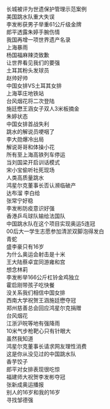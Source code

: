 长城被评为世遗保护管理示范案例  
美国跳水队重大失误  
李发彬获男子举重61公斤级金牌  
郎平透露朱婷手腕伤情  
我国再增一项世界遗产名录  
上海暴雨  
杨国福麻辣烫致歉  
让世界看见我们的要强  
土耳其粉头发球员  
赵帅好帅  
中国女排VS土耳其女排  
上海莘庄地铁站  
台风烟花将二次登陆  
施廷懋王涵女子双人3米板摘金  
朱婷状态  
中国女排首战失利  
跳水的解说员哽咽了  
李大勋爆冷出局  
解说哥哥和体操小花  
所有至上海高铁列车停运  
当刘国梁开启训话模式  
宋小宝偷听社死现场  
人类高质量跳水  
鸿星尔克董事长否认濒临破产  
达布溜 李白给  
张常宁好稳  
李发彬防疫意识好强  
香港乒乓球队输给法国队  
中国跳水队在这个项目实现奥运5连冠  
00后大一学生志愿参加清淤双脚泡得发白  
青蛇  
盛李豪只有16岁  
为什么奥运会射击是十米  
王大陆蔡卓宜同游雍和宫  
想念林莉  
李发彬举166公斤杠铃金鸡独立  
霍启刚带孩子吃快餐  
没关系我们相信中国女排  
西南大学祝贺王涵施廷懋夺冠  
郑州慈善总会回应鸿星尔克捐赠  
台风烟花  
江浙沪皖等地有强降雨  
10米气步枪靶心只有针眼大  
虽然我知道  
鸿星尔克董事长请求网友理性消费  
这是你从没见过的中国跳水队  
香芋饺子  
郎平对女排表现很吃惊  
福建师大祝贺李发彬夺冠  
张新成奥运播报  
别人的16岁和我的16岁  
寻找邹德强  
